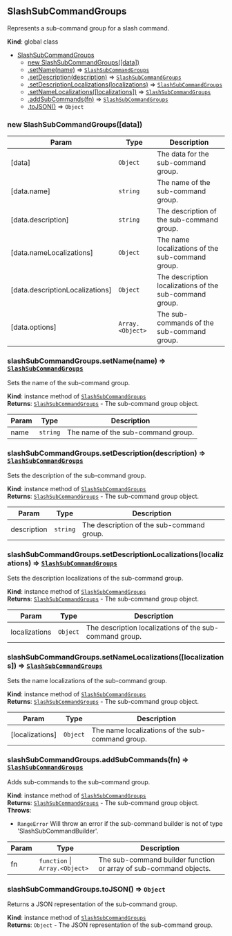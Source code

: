 <a name="SlashSubCommandGroups"></a>

## SlashSubCommandGroups
Represents a sub-command group for a slash command.

**Kind**: global class  

* [SlashSubCommandGroups](#SlashSubCommandGroups)
    * [new SlashSubCommandGroups([data])](#new_SlashSubCommandGroups_new)
    * [.setName(name)](#SlashSubCommandGroups+setName) ⇒ [<code>SlashSubCommandGroups</code>](#SlashSubCommandGroups)
    * [.setDescription(description)](#SlashSubCommandGroups+setDescription) ⇒ [<code>SlashSubCommandGroups</code>](#SlashSubCommandGroups)
    * [.setDescriptionLocalizations(localizations)](#SlashSubCommandGroups+setDescriptionLocalizations) ⇒ [<code>SlashSubCommandGroups</code>](#SlashSubCommandGroups)
    * [.setNameLocalizations([localizations])](#SlashSubCommandGroups+setNameLocalizations) ⇒ [<code>SlashSubCommandGroups</code>](#SlashSubCommandGroups)
    * [.addSubCommands(fn)](#SlashSubCommandGroups+addSubCommands) ⇒ [<code>SlashSubCommandGroups</code>](#SlashSubCommandGroups)
    * [.toJSON()](#SlashSubCommandGroups+toJSON) ⇒ <code>Object</code>

<a name="new_SlashSubCommandGroups_new"></a>

### new SlashSubCommandGroups([data])

| Param | Type | Description |
| --- | --- | --- |
| [data] | <code>Object</code> | The data for the sub-command group. |
| [data.name] | <code>string</code> | The name of the sub-command group. |
| [data.description] | <code>string</code> | The description of the sub-command group. |
| [data.nameLocalizations] | <code>Object</code> | The name localizations of the sub-command group. |
| [data.descriptionLocalizations] | <code>Object</code> | The description localizations of the sub-command group. |
| [data.options] | <code>Array.&lt;Object&gt;</code> | The sub-commands of the sub-command group. |

<a name="SlashSubCommandGroups+setName"></a>

### slashSubCommandGroups.setName(name) ⇒ [<code>SlashSubCommandGroups</code>](#SlashSubCommandGroups)
Sets the name of the sub-command group.

**Kind**: instance method of [<code>SlashSubCommandGroups</code>](#SlashSubCommandGroups)  
**Returns**: [<code>SlashSubCommandGroups</code>](#SlashSubCommandGroups) - The sub-command group object.  

| Param | Type | Description |
| --- | --- | --- |
| name | <code>string</code> | The name of the sub-command group. |

<a name="SlashSubCommandGroups+setDescription"></a>

### slashSubCommandGroups.setDescription(description) ⇒ [<code>SlashSubCommandGroups</code>](#SlashSubCommandGroups)
Sets the description of the sub-command group.

**Kind**: instance method of [<code>SlashSubCommandGroups</code>](#SlashSubCommandGroups)  
**Returns**: [<code>SlashSubCommandGroups</code>](#SlashSubCommandGroups) - The sub-command group object.  

| Param | Type | Description |
| --- | --- | --- |
| description | <code>string</code> | The description of the sub-command group. |

<a name="SlashSubCommandGroups+setDescriptionLocalizations"></a>

### slashSubCommandGroups.setDescriptionLocalizations(localizations) ⇒ [<code>SlashSubCommandGroups</code>](#SlashSubCommandGroups)
Sets the description localizations of the sub-command group.

**Kind**: instance method of [<code>SlashSubCommandGroups</code>](#SlashSubCommandGroups)  
**Returns**: [<code>SlashSubCommandGroups</code>](#SlashSubCommandGroups) - The sub-command group object.  

| Param | Type | Description |
| --- | --- | --- |
| localizations | <code>Object</code> | The description localizations of the sub-command group. |

<a name="SlashSubCommandGroups+setNameLocalizations"></a>

### slashSubCommandGroups.setNameLocalizations([localizations]) ⇒ [<code>SlashSubCommandGroups</code>](#SlashSubCommandGroups)
Sets the name localizations of the sub-command group.

**Kind**: instance method of [<code>SlashSubCommandGroups</code>](#SlashSubCommandGroups)  
**Returns**: [<code>SlashSubCommandGroups</code>](#SlashSubCommandGroups) - The sub-command group object.  

| Param | Type | Description |
| --- | --- | --- |
| [localizations] | <code>Object</code> | The name localizations of the sub-command group. |

<a name="SlashSubCommandGroups+addSubCommands"></a>

### slashSubCommandGroups.addSubCommands(fn) ⇒ [<code>SlashSubCommandGroups</code>](#SlashSubCommandGroups)
Adds sub-commands to the sub-command group.

**Kind**: instance method of [<code>SlashSubCommandGroups</code>](#SlashSubCommandGroups)  
**Returns**: [<code>SlashSubCommandGroups</code>](#SlashSubCommandGroups) - The sub-command group object.  
**Throws**:

- <code>RangeError</code> Will throw an error if the sub-command builder is not of type 'SlashSubCommandBuilder'.


| Param | Type | Description |
| --- | --- | --- |
| fn | <code>function</code> \| <code>Array.&lt;Object&gt;</code> | The sub-command builder function or array of sub-command objects. |

<a name="SlashSubCommandGroups+toJSON"></a>

### slashSubCommandGroups.toJSON() ⇒ <code>Object</code>
Returns a JSON representation of the sub-command group.

**Kind**: instance method of [<code>SlashSubCommandGroups</code>](#SlashSubCommandGroups)  
**Returns**: <code>Object</code> - The JSON representation of the sub-command group.  
